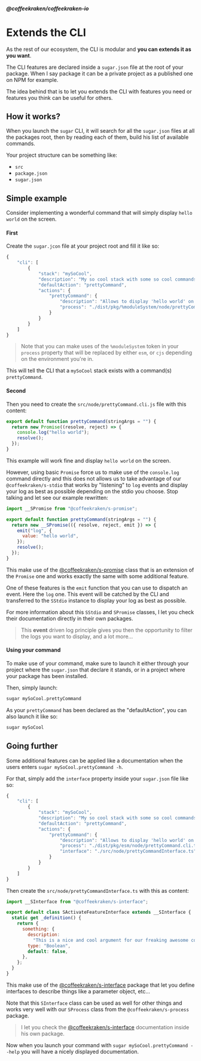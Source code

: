 <!--
/**
 * @name            Extend the CLI
 * @namespace       doc.cli
 * @type            Markdown
 * @platform        md
 * @status          stable
 * @menu            Documentation / CLI           /doc/cli/extends
 *
 * @since           2.0.0
 * @author    Olivier Bossel <olivier.bossel@gmail.com> (https://coffeekraken.io)
 */
-->

<!-- image -->

<!-- header -->
##### @coffeekraken/coffeekraken-io



# Extends the CLI

As the rest of our ecosystem, the CLI is modular and **you can extends it as you want**.

The CLI features are declared inside a `sugar.json` file at the root of your package. When I say package it can be a private project as a published one on NPM for example.

The idea behind that is to let you extends the CLI with features you need or features you think can be useful for others.

## How it works?

When you launch the `sugar` CLI, it will search for all the `sugar.json` files at all the packages root, then by reading each of them, build his list of available commands.

Your project structure can be something like:

- `src`
- `package.json`
- `sugar.json`

## Simple example

Consider implementing a wonderful command that will simply display `hello world` on the screen.

#### First

Create the `sugar.jcon` file at your project root and fill it like so:

```js
{
    "cli": [
        {
            "stack": "mySoCool",
            "description": "My so cool stack with some so cool commands",
            "defaultAction": "prettyCommand",
            "actions": {
                "prettyCommand": {
                    "description": "Allows to display 'hello world' on screen",
                    "process": "./dist/pkg/%moduleSystem/node/prettyCommand.cli.js"
                }
            }
        }
    ]
}

```


> Note that you can make uses of the `%moduleSystem` token in your `process` property that will be replaced by either `esm`, or `cjs` depending on the environment you're in.

This will tell the CLI that a `mySoCool` stack exists with a command(s) `prettyCommand`.

#### Second

Then you need to create the `src/node/prettyCommand.cli.js` file with this content:

```js
export default function prettyCommand(stringArgs = "") {
  return new Promise((resolve, reject) => {
    console.log("hello world");
    resolve();
  });
}

```


This example will work fine and display `hello world` on the screen.

However, using basic `Promise` force us to make use of the `console.log` command directly and this does not allows us to take advantage of our `@coffeekraken/s-stdio` that works by "listening" to `log` events and display your log as best as possible depending on the stdio you choose. Stop talking and let see our example rewritten:

```js
import __SPromise from "@coffeekraken/s-promise";

export default function prettyCommand(stringArgs = "") {
  return new __SPromise(({ resolve, reject, emit }) => {
    emit("log", {
      value: "hello world",
    });
    resolve();
  });
}

```


This make use of the [@coffeekraken/s-promise](/package/@coffeekraken/s-promise/doc/readme) class that is an extension of the `Promise` one and works exactly the same with some additional feature.

One of these features is the `emit` function that you can use to dispatch an event. Here the `log` one. This event will be catched by the CLI and transferred to the `SStdio` instance to display your log as best as possible.

For more information about this `SStdio` and `SPromise` classes, I let you check their documentation directly in their own packages.

> This **event** driven log principle gives you then the opportunity to filter the logs you want to display, and a lot more...

#### Using your command

To make use of your command, make sure to launch it either through your project where the `sugar.json` that declare it stands, or in a project where your package has been installed.

Then, simply launch:

```bash
sugar mySoCool.prettyCommand

```


As your `prettyCommand` has been declared as the "defaultAction", you can also launch it like so:

```bash
sugar mySoCool

```


## Going further

Some additional features can be applied like a documentation when the users enters `sugar mySoCool.prettyCommand -h`.

For that, simply add the `interface` property inside your `sugar.json` file like so:

```js
{
    "cli": [
        {
            "stack": "mySoCool",
            "description": "My so cool stack with some so cool commands",
            "defaultAction": "prettyCommand",
            "actions": {
                "prettyCommand": {
                    "description": "Allows to display 'hello world' on screen",
                    "process": "./dist/pkg/esm/node/prettyCommand.cli.ts",
                    "interface": "./src/node/prettyCommandInterface.ts"
                }
            }
        }
    ]
}

```


Then create the `src/node/prettyCommandInterface.ts` with this as content:

```js
import __SInterface from "@coffeekraken/s-interface";

export default class SActivateFeatureInterface extends __SInterface {
  static get _definition() {
    return {
      something: {
        description:
          "This is a nice and cool argument for our freaking awesome command!",
        type: "Boolean",
        default: false,
      },
    };
  }
}

```


This make use of the [@coffeekraken/s-interface](/package/@coffeekraken/s-interface/doc/readme) package that let you define interfaces to describe things like a parameter object, etc...

Note that this `SInterface` class can be used as well for other things and works very well with our `SProcess` class from the `@coffeekraken/s-process` package.

> I let you check the [@coffeekraken/s-interface](/package/@coffeekraken/s-interface/doc/readme) documentation inside his own package.

Now when you launch your command with `sugar mySoCool.prettyCommand --help` you will have a nicely displayed documentation.

